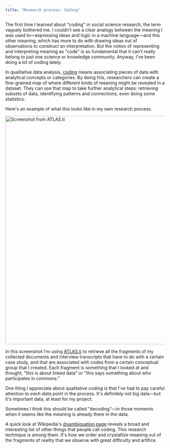 ```yaml
---
title: "Research process: Coding"
---
```


The first time I learned about "coding" in social science research, the term vaguely bothered me. I couldn't see a clear analogy between the meaning I was used to—expressing ideas and logic in a machine language—and this other meaning, which has more to do with drawing ideas out of observations to construct an interpretation. But the notion of representing and interpreting meaning as "code" is so fundamental that it can't really belong to just one science or knowledge community. Anyway, I've been doing a lot of coding lately.

In qualitative data analysis, [coding](https://en.wikipedia.org/wiki/Coding_(social_sciences)) means associating pieces of data with analytical concepts or categories. By doing this, researchers can create a fine-grained map of where different kinds of meaning might be revealed in a dataset. They can use that map to take further analytical steps: retrieving subsets of data, identifying patterns and connections, even doing some statistics.

Here's an example of what this looks like in my own research process.

<div class="fig"><a href="{{ site.url }}/assets/ATLAS-ti-screenshot.png"><img src="{{ site.url }}/assets/ATLAS-ti-screenshot.png" alt="Screenshot from ATLAS.ti" width="720px" style="margin: 0;"></a></div>

In this screenshot I'm using [ATLAS.ti](https://atlasti.com) to retrieve all the fragments of my collected documents and interview transcripts that have to do with a certain case study, and that are associated with codes from a certain conceptual group that I created. Each fragment is something that I looked at and thought, "this is about linked data" or "this says something about who participates in commons."

One thing I appreciate about qualitative coding is that I've had to pay careful attention to *each data point* in the process. It's definitely not big data—but it's important data, at least for my project.

Sometimes I think this should be called "decoding"—in those moments when it seems like the meaning is already there in the data.

A quick look at Wikipedia's [disambiguation page](https://en.wikipedia.org/wiki/Coding) reveals a broad and interesting list of other things that people call coding. This research technique is among them. It's how we order and crystallize meaning out of the fragments of reality that we observe with great difficulty and artifice.

